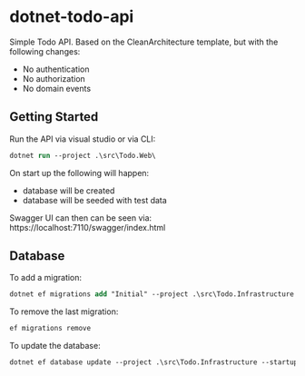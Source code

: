 # dotnet-todo-api

Simple Todo API.  Based on the CleanArchitecture template, but with the following changes:

- No authentication
- No authorization
- No domain events

## Getting Started

Run the API via visual studio or via CLI:

```ps
dotnet run --project .\src\Todo.Web\
```

On start up the following will happen:

- database will be created
- database will be seeded with test data

Swagger UI can then can be seen via: https://localhost:7110/swagger/index.html

## Database

To add a migration:

```ps
dotnet ef migrations add "Initial" --project .\src\Todo.Infrastructure --startup-project .\src\Todo.Web --output-dir Persistence\Migrations`
```

To remove the last migration:

```ps
ef migrations remove
```

To update the database:

```ps
dotnet ef database update --project .\src\Todo.Infrastructure --startup-project .\src\Todo.Web
```
